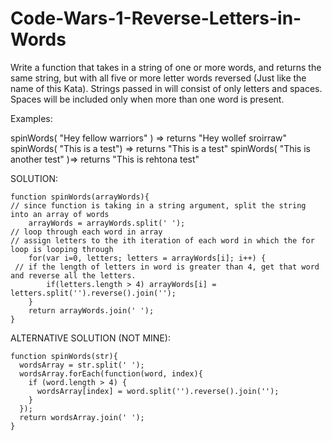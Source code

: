 # Code-Wars-1-Reverse-Letters-in-Words

Write a function that takes in a string of one or more words, and returns the same string, but with all five or more letter words reversed (Just like the name of this Kata). Strings passed in will consist of only letters and spaces. Spaces will be included only when more than one word is present.


Examples:

spinWords( "Hey fellow warriors" ) => returns "Hey wollef sroirraw" 
spinWords( "This is a test") => returns "This is a test" 
spinWords( "This is another test" )=> returns "This is rehtona test"

SOLUTION:

    function spinWords(arrayWords){
    // since function is taking in a string argument, split the string into an array of words
        arrayWords = arrayWords.split(' ');
    // loop through each word in array
    // assign letters to the ith iteration of each word in which the for loop is looping through
        for(var i=0, letters; letters = arrayWords[i]; i++) {
     // if the length of letters in word is greater than 4, get that word and reverse all the letters.
            if(letters.length > 4) arrayWords[i] = letters.split('').reverse().join('');
        }
        return arrayWords.join(' ');
    }
    
ALTERNATIVE SOLUTION (NOT MINE):

    function spinWords(str){
      wordsArray = str.split(' ');
      wordsArray.forEach(function(word, index){
        if (word.length > 4) {
          wordsArray[index] = word.split('').reverse().join('');
        }
      });
      return wordsArray.join(' ');
    }
    
    

